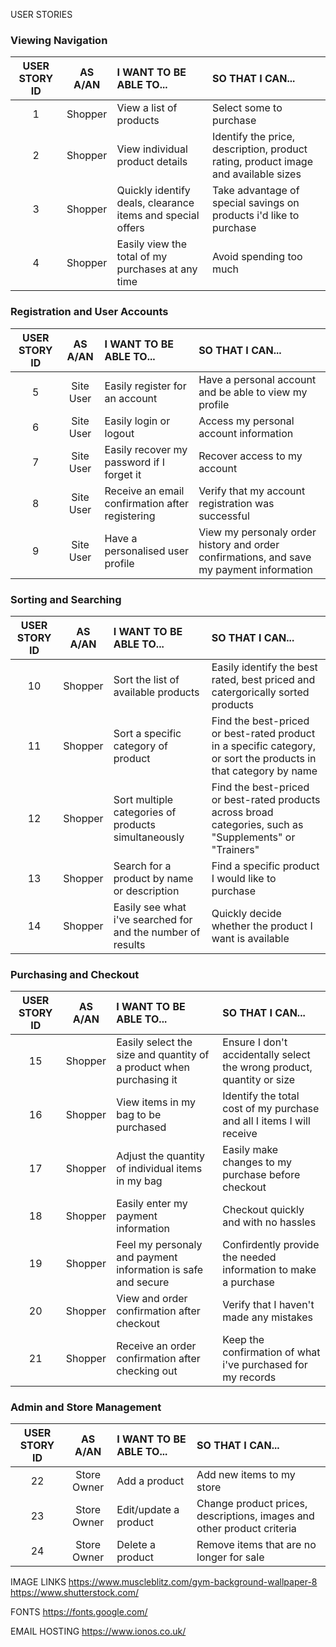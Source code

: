 USER STORIES

### Viewing Navigation

| USER STORY ID | AS A/AN | I WANT TO BE ABLE TO... | SO THAT I CAN... |
|:-------------:|:-------:|:----------------------- |:---------------- |
| 1 | Shopper | View a list of products | Select some to purchase |
| 2 | Shopper | View individual product details | Identify the price, description, product rating, product image and available sizes |
| 3 | Shopper | Quickly identify deals, clearance items and special offers | Take advantage of special savings on products i'd like to purchase |
| 4 | Shopper | Easily view the total of my purchases at any time | Avoid spending too much |

### Registration and User Accounts

| USER STORY ID | AS A/AN | I WANT TO BE ABLE TO... | SO THAT I CAN... |
|:-------------:|:-------:|:----------------------- |:---------------- |
| 5 | Site User | Easily register for an account | Have a personal account and be able to view my profile |
| 6 | Site User | Easily login or logout | Access my personal account information |
| 7 | Site User | Easily recover my password if I forget it | Recover access to my account |
| 8 | Site User | Receive an email confirmation after registering | Verify that my account registration was successful |
| 9 | Site User | Have a personalised user profile | View my personaly order history and order confirmations, and save my payment information |

### Sorting and Searching

| USER STORY ID | AS A/AN | I WANT TO BE ABLE TO... | SO THAT I CAN... |
|:-------------:|:-------:|:----------------------- |:---------------- |
| 10 | Shopper | Sort the list of available products | Easily identify the best rated, best priced and catergorically sorted products |
| 11 | Shopper | Sort a specific category of product | Find the best-priced or best-rated product in a specific category, or sort the products in that category by name |
| 12 | Shopper | Sort multiple categories of products simultaneously | Find the best-priced or best-rated products across broad categories, such as "Supplements" or "Trainers" |
| 13 | Shopper | Search for a product by name or description | Find a specific product I would like to purchase |
| 14 | Shopper | Easily see what i've searched for and the number of results | Quickly decide whether the product I want is available |

### Purchasing and Checkout

| USER STORY ID | AS A/AN | I WANT TO BE ABLE TO... | SO THAT I CAN... |
|:-------------:|:-------:|:----------------------- |:---------------- |
| 15 | Shopper | Easily select the size and quantity of a product when purchasing it | Ensure I don't accidentally select the wrong product, quantity or size |
| 16 | Shopper | View items in my bag to be purchased | Identify the total cost of my purchase and all I items I will receive |
| 17 | Shopper | Adjust the quantity of individual items in my bag | Easily make changes to my purchase before checkout |
| 18 | Shopper | Easily enter my payment information | Checkout quickly and with no hassles |
| 19 | Shopper | Feel my personaly and payment information is safe and secure | Confirdently provide the needed information to make a purchase |
| 20 | Shopper | View and order confirmation after checkout | Verify that I haven't made any mistakes |
| 21 | Shopper | Receive an order confirmation after checking out | Keep the confirmation of what i've purchased for my records |

### Admin and Store Management

| USER STORY ID | AS A/AN | I WANT TO BE ABLE TO... | SO THAT I CAN... |
|:-------------:|:-------:|:----------------------- |:---------------- |
| 22 | Store Owner | Add a product | Add new items to my store |
| 23 | Store Owner | Edit/update a product | Change product prices, descriptions, images and other product criteria |
| 24 | Store Owner | Delete a product | Remove items that are no longer for sale |


IMAGE LINKS
https://www.muscleblitz.com/gym-background-wallpaper-8
https://www.shutterstock.com/

FONTS
https://fonts.google.com/

EMAIL HOSTING
https://www.ionos.co.uk/